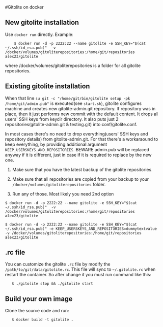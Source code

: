 #Gitolite on docker

## New gitolite installation
Use `docker run` directly. Example:

        $ docker run -d -p 2222:22 --name gitolite -e SSH_KEY="$(cat  ~/.ssh/id_rsa.pub)"  -v /docker/volumes/gitoliterepositories:/home/git/repositories  alex23/gitolite

where /docker/volumes/gitoliterepositories is a folder for all gitolite repositories. 


## Existing gitolite installation

When that line `su git -c "/home/git/bin/gitolite setup -pk /home/git/admin.pub"` is executed(see `start.sh`), gitolite configures machine and creates new gitolite-admin.git repository.
If repository was in place, then it just performs new commit with the default content. It drops all users' SSH keys from keydir directory. It also puts just 2
repositories(gitolite-admin.git & testing.git) into conf/gitolite.conf. 

In most cases there's no need to drop everything(users' SSH keys and repository details) from gitolite-admin.git. For that there's a workaraound to keep everything, by providing
additional argument `KEEP_USERSKEYS_AND_REPOSITORIES`. BEWARE admin.pub will be replaced anyway if it is different, just in case if it is required to replace by the new one.

1. Make sure that you have the latest backup of the gitolite repositories.

2. Make sure that all repositories are copied from your backup to your `/docker/volumes/gitoliterepositories` folder.

3. Run any of those. Most likely you need 2nd option

```
$ docker run -d -p 2222:22 --name gitolite -e SSH_KEY="$(cat  ~/.ssh/id_rsa.pub)"  -v /docker/volumes/gitoliterepositories:/home/git/repositories  alex23/gitolite
```

```
$ docker run -d -p 2222:22 --name gitolite -e SSH_KEY="$(cat  ~/.ssh/id_rsa.pub)" -e KEEP_USERSKEYS_AND_REPOSITORIES=dummytextvalue -v /docker/volumes/gitoliterepositories:/home/git/repositories  alex23/gitolite
```


## .rc file
You can customize the gitolite `.rc` file by modify the `/path/to/git/data/gitolite.rc`. This file will sync to `~/.gitolite.rc`  when restart the container. So after change it you must run command like this:

       $ ./gitolite stop && ./gitolite start

## Build your own image
Clone the source code and run:

       $ docker build -t gitolite .
